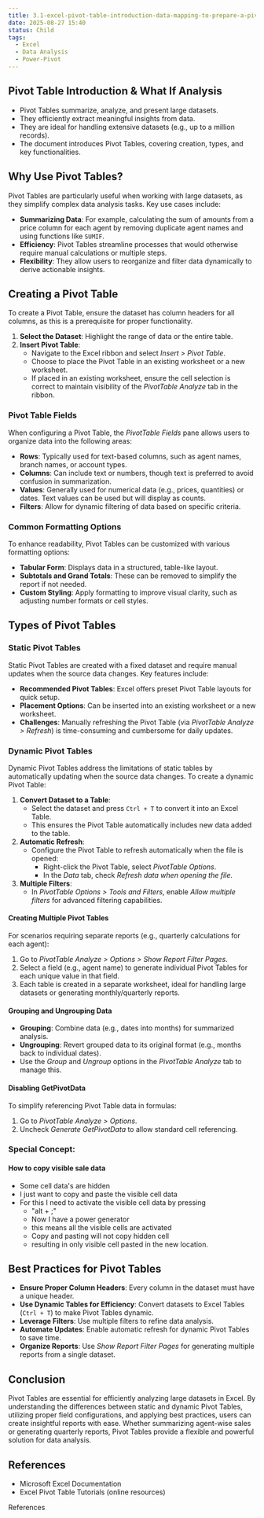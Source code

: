 ```yaml
---
title: 3.1-excel-pivot-table-introduction-data-mapping-to-prepare-a-pivottable-various-types-of-report-layout
date: 2025-08-27 15:40
status: Child
tags:
  - Excel
  - Data Analysis
  - Power-Pivot
---
```



## Pivot Table Introduction & What If Analysis

*   Pivot Tables summarize, analyze, and present large datasets.
*   They efficiently extract meaningful insights from data.
*   They are ideal for handling extensive datasets (e.g., up to a million records).
*   The document introduces Pivot Tables, covering creation, types, and key functionalities.

## Why Use Pivot Tables?

Pivot Tables are particularly useful when working with large datasets, as they simplify complex data analysis tasks. Key use cases include:

- **Summarizing Data**: For example, calculating the sum of amounts from a price column for each agent by removing duplicate agent names and using functions like `SUMIF`.
- **Efficiency**: Pivot Tables streamline processes that would otherwise require manual calculations or multiple steps.
- **Flexibility**: They allow users to reorganize and filter data dynamically to derive actionable insights.

## Creating a Pivot Table

To create a Pivot Table, ensure the dataset has column headers for all columns, as this is a prerequisite for proper functionality.

1. **Select the Dataset**: Highlight the range of data or the entire table.
2. **Insert Pivot Table**:
    - Navigate to the Excel ribbon and select _Insert > Pivot Table_.
    - Choose to place the Pivot Table in an existing worksheet or a new worksheet.
    - If placed in an existing worksheet, ensure the cell selection is correct to maintain visibility of the _PivotTable Analyze_ tab in the ribbon.

### Pivot Table Fields

When configuring a Pivot Table, the _PivotTable Fields_ pane allows users to organize data into the following areas:

- **Rows**: Typically used for text-based columns, such as agent names, branch names, or account types.
- **Columns**: Can include text or numbers, though text is preferred to avoid confusion in summarization.
- **Values**: Generally used for numerical data (e.g., prices, quantities) or dates. Text values can be used but will display as counts.
- **Filters**: Allow for dynamic filtering of data based on specific criteria.

### Common Formatting Options

To enhance readability, Pivot Tables can be customized with various formatting options:

- **Tabular Form**: Displays data in a structured, table-like layout.
- **Subtotals and Grand Totals**: These can be removed to simplify the report if not needed.
- **Custom Styling**: Apply formatting to improve visual clarity, such as adjusting number formats or cell styles.

## Types of Pivot Tables

### Static Pivot Tables

Static Pivot Tables are created with a fixed dataset and require manual updates when the source data changes. Key features include:

- **Recommended Pivot Tables**: Excel offers preset Pivot Table layouts for quick setup.
- **Placement Options**: Can be inserted into an existing worksheet or a new worksheet.
- **Challenges**: Manually refreshing the Pivot Table (via _PivotTable Analyze > Refresh_) is time-consuming and cumbersome for daily updates.

### Dynamic Pivot Tables

Dynamic Pivot Tables address the limitations of static tables by automatically updating when the source data changes. To create a dynamic Pivot Table:

1. **Convert Dataset to a Table**:
    - Select the dataset and press `Ctrl + T` to convert it into an Excel Table.
    - This ensures the Pivot Table automatically includes new data added to the table.
2. **Automatic Refresh**:
    - Configure the Pivot Table to refresh automatically when the file is opened:
        - Right-click the Pivot Table, select _PivotTable Options_.
        - In the _Data_ tab, check _Refresh data when opening the file_.
3. **Multiple Filters**:
    - In _PivotTable Options > Tools and Filters_, enable _Allow multiple filters_ for advanced filtering capabilities.

#### Creating Multiple Pivot Tables

For scenarios requiring separate reports (e.g., quarterly calculations for each agent):

1. Go to _PivotTable Analyze > Options > Show Report Filter Pages_.
2. Select a field (e.g., agent name) to generate individual Pivot Tables for each unique value in that field.
3. Each table is created in a separate worksheet, ideal for handling large datasets or generating monthly/quarterly reports.

#### Grouping and Ungrouping Data

- **Grouping**: Combine data (e.g., dates into months) for summarized analysis.
- **Ungrouping**: Revert grouped data to its original format (e.g., months back to individual dates).
- Use the _Group_ and _Ungroup_ options in the _PivotTable Analyze_ tab to manage this.

#### Disabling GetPivotData

To simplify referencing Pivot Table data in formulas:

1. Go to _PivotTable Analyze > Options_.
2. Uncheck _Generate GetPivotData_ to allow standard cell referencing.

### Special Concept: 
#### How to copy visible sale data
- Some cell data's are hidden
- I just want to copy and paste the visible cell data
- For this I need to activate the visible cell data by pressing
	- "alt + ;" 
	- Now I have a power generator 
	- this means all the visible cells are activated
	- Copy and pasting will not copy hidden cell
	- resulting in only visible cell pasted in the new location.
## Best Practices for Pivot Tables

- **Ensure Proper Column Headers**: Every column in the dataset must have a unique header.
- **Use Dynamic Tables for Efficiency**: Convert datasets to Excel Tables (`Ctrl + T`) to make Pivot Tables dynamic.
- **Leverage Filters**: Use multiple filters to refine data analysis.
- **Automate Updates**: Enable automatic refresh for dynamic Pivot Tables to save time.
- **Organize Reports**: Use _Show Report Filter Pages_ for generating multiple reports from a single dataset.

## Conclusion

Pivot Tables are essential for efficiently analyzing large datasets in Excel. By understanding the differences between static and dynamic Pivot Tables, utilizing proper field configurations, and applying best practices, users can create insightful reports with ease. Whether summarizing agent-wise sales or generating quarterly reports, Pivot Tables provide a flexible and powerful solution for data analysis.

## References

- Microsoft Excel Documentation
- Excel Pivot Table Tutorials (online resources)


References